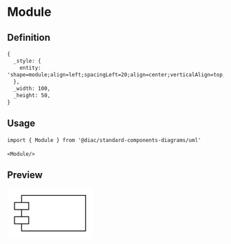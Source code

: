 # Module

## Definition

```
{
  _style: { 
    entity: 'shape=module;align=left;spacingLeft=20;align=center;verticalAlign=top;whiteSpace=wrap;html=1;',
  },
  _width: 100,
  _height: 50,
}
```

## Usage

```
import { Module } from '@diac/standard-components-diagrams/uml'

<Module/>
```

## Preview

<img src="./module.png" width="200"/>

